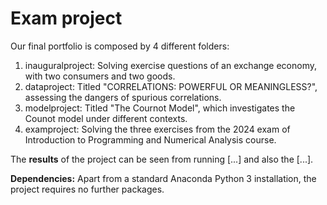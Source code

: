 # Exam project

Our final portfolio is composed by 4 different folders: 

1. inauguralproject: Solving exercise questions of an exchange economy, with two consumers and two goods.
2. dataproject: Titled "CORRELATIONS: POWERFUL OR MEANINGLESS?", assessing the dangers of spurious correlations. 
3. modelproject: Titled "The Cournot Model", which investigates the Counot model under different contexts.
4. examproject:  Solving the three exercises from the 2024 exam of Introduction to Programming and Numerical Analysis course. 

The **results** of the project can be seen from running [...] and also the [...]. 

**Dependencies:** Apart from a standard Anaconda Python 3 installation, the project requires no further packages.